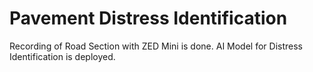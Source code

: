 # Pavement Distress Identification
 Recording of Road Section with ZED Mini is done. AI Model for Distress Identification is deployed.
